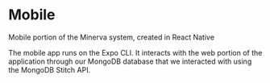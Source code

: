 # Mobile

Mobile portion of the Minerva system, created in React Native

The mobile app runs on the Expo CLI. It interacts with the web portion of the application through our MongoDB database that we interacted with using the MongoDB Stitch API. 
